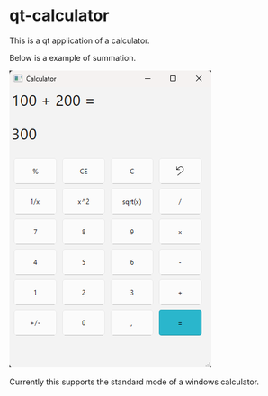 # qt-calculator
This is a qt application of a calculator.

Below is a example of summation.

![Calculator Screenshot](images/calculator-screenshot.png)

Currently this supports the standard mode of a windows calculator.